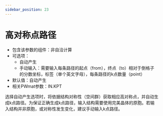 ```yaml
---
sidebar_position: 23
---
```


# 高对称点路径
- 包含该参数的组件：非自洽计算
- 可选项：
  - 自动产生
  - 手动输入：需要输入每条路径的起点（from），终点（to）相对于倒格子的分数坐标，标签（单个英文字母），每条路径的k点数量（point）
- 默认值：自动产生
- 相关PWmat参数：IN.KPT

选择自动产生选项时，将依据结构对称性（空间群）获取相应高对称点，并自动生成k点路径。为保证正确生成k点路径，输入结构需要使用完美晶体的原胞。若输入结构并非原胞，或对称性发生变化，建议手动输入k点路径。
